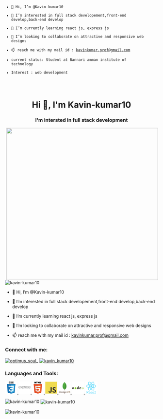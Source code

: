 <code>
 
- 👋 Hi, I’m @Kavin-kumar10
- 👀 I’m interested in full stack developement,front-end develop,back-end develop
- 🌱 I’m currently learning react js, express js
- 💞️ I’m looking to collaborate on attractive and responsive web designs
- 📫 reach me with my mail id : kavinkumar.prof@gmail.com
- current status: Student at Bannari amman institute of technology
- Interest : web development 
 
</code>

<h1 align="center">Hi 👋, I'm Kavin-kumar10</h1>
<h3 align="center">I'm intersted in full stack development</h3>
<img src = "https://r7q6w9z6.rocketcdn.me/career/wp-content/uploads/2021/10/Boy-Working-From-Home.gif" align = "right" height = "500px" width = "500px">


<p align="left"> <img src="https://komarev.com/ghpvc/?username=kavin-kumar10&label=Profile%20views&color=0e75b6&style=flat" alt="kavin-kumar10" /> </p>

- 👋 Hi, I’m @Kavin-kumar10

- 👀 I’m interested in full stack developement,front-end develop,back-end develop

- 🌱 I’m currently learning react js, express js

- 💞️ I’m looking to collaborate on attractive and responsive web designs

- 📫 reach me with my mail id : kavinkumar.prof@gmail.com

<h3 align="left">Connect with me:</h3>
<p align="left">
<a href="https://instagram.com/optimus_soul_" target="blank"><img align="center" src="https://raw.githubusercontent.com/rahuldkjain/github-profile-readme-generator/master/src/images/icons/Social/instagram.svg" alt="optimus_soul_" height="30" width="40" /></a>
<a href="https://www.hackerrank.com/kavin_kumar10" target="blank"><img align="center" src="https://raw.githubusercontent.com/rahuldkjain/github-profile-readme-generator/master/src/images/icons/Social/hackerrank.svg" alt="kavin_kumar10" height="30" width="40" /></a>
</p>

<h3 align="left">Languages and Tools:</h3>
<p align="left"> <a href="https://www.w3schools.com/css/" target="_blank" rel="noreferrer"> <img src="https://raw.githubusercontent.com/devicons/devicon/master/icons/css3/css3-original-wordmark.svg" alt="css3" width="40" height="40"/> </a> <a href="https://expressjs.com" target="_blank" rel="noreferrer"> <img src="https://raw.githubusercontent.com/devicons/devicon/master/icons/express/express-original-wordmark.svg" alt="express" width="40" height="40"/> </a> <a href="https://www.w3.org/html/" target="_blank" rel="noreferrer"> <img src="https://raw.githubusercontent.com/devicons/devicon/master/icons/html5/html5-original-wordmark.svg" alt="html5" width="40" height="40"/> </a> <a href="https://developer.mozilla.org/en-US/docs/Web/JavaScript" target="_blank" rel="noreferrer"> <img src="https://raw.githubusercontent.com/devicons/devicon/master/icons/javascript/javascript-original.svg" alt="javascript" width="40" height="40"/> </a> <a href="https://www.mongodb.com/" target="_blank" rel="noreferrer"> <img src="https://raw.githubusercontent.com/devicons/devicon/master/icons/mongodb/mongodb-original-wordmark.svg" alt="mongodb" width="40" height="40"/> </a> <a href="https://nodejs.org" target="_blank" rel="noreferrer"> <img src="https://raw.githubusercontent.com/devicons/devicon/master/icons/nodejs/nodejs-original-wordmark.svg" alt="nodejs" width="40" height="40"/> </a> <a href="https://reactjs.org/" target="_blank" rel="noreferrer"> <img src="https://raw.githubusercontent.com/devicons/devicon/master/icons/react/react-original-wordmark.svg" alt="react" width="40" height="40"/> </a> </p>

<p><img align="left" src="https://github-readme-stats.vercel.app/api/top-langs?username=kavin-kumar10&show_icons=true&locale=en&layout=compact" alt="kavin-kumar10" /></p>

<p>&nbsp;<img align="center" src="https://github-readme-stats.vercel.app/api?username=kavin-kumar10&show_icons=true&locale=en" alt="kavin-kumar10" /></p>

<p><img align="center" src="https://github-readme-streak-stats.herokuapp.com/?user=kavin-kumar10&" alt="kavin-kumar10" /></p>
  

